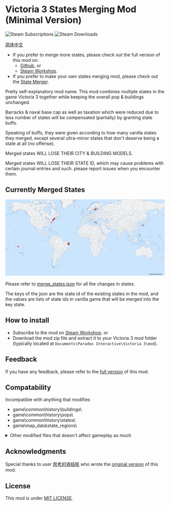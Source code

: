 # Victoria 3 States Merging Mod (Minimal Version)

![Steam Subscriptions](https://img.shields.io/steam/subscriptions/3432100126?logo=steam&link=https%3A%2F%2Fsteamcommunity.com%2Fsharedfiles%2Ffiledetails%2F%3Fid%3D3432100126)
![Steam Downloads](https://img.shields.io/steam/downloads/3432100126?logo=steam&link=https%3A%2F%2Fsteamcommunity.com%2Fsharedfiles%2Ffiledetails%2F%3Fid%3D3432100126)


[简体中文](README_zh-CN.md)

- If you prefer to merge more states, please check out the full version of this mod on:
  - [Github](https://github.com/ShabbyGayBar/StateMerging), or
  - [Steam Workshop](https://steamcommunity.com/sharedfiles/filedetails/?id=3371693463).
- If you prefer to make your own states merging mod, please check out the [State Merger](https://github.com/ShabbyGayBar/StateMerger).

Pretty self-explanatory mod name. This mod combines multiple states in the game Victoria 3 together while keeping the overall pop & buildings unchanged.

Barracks & naval base cap as well as taxation which were reduced due to less number of states will be compensated (partially) by granting state buffs.

Speaking of buffs, they were given according to how many vanilla states they merged, except several ultra-minor states that don't deserve being a state at all (no offense).

Merged states WILL LOSE THEIR CITY & BUILDING MODELS.

Merged states WILL LOSE THEIR STATE ID, which may cause problems with certain journal entries and such. please report issues when you encounter them.

## Currently Merged States
![Currently Merged States](figures/Merge_States_current.png)

Please refer to [merge_states.json](merge_states.json) for all the changes in states.

The keys of the json are the state id of the existing states in the mod, and the values are lists of state ids in vanilla game that will be merged into the key state.

## How to install

- Subscribe to the mod on [Steam Workshop](https://steamcommunity.com/sharedfiles/filedetails/?id=3432100126).
or
- Download the mod zip file and extract it to your Victoria 3 mod folder (typically located at `Documents\Paradox Interactive\Victoria 3\mod`).

## Feedback

If you have any feedback, please refer to the [full version](https://github.com/ShabbyGayBar/StateMerging) of this mod.

## Compatability

Incompatible with anything that modifies
- game\common\history\buildings\
- game\common\history\pops\
- game\common\history\states\
- game\map_data\state_regions\

<details>

<summary>Other modified files that doesn't affect gameplay as much</summary>

- game\common\ai_strategies
- game\common\character_templates
- game\common\company_types
- game\common\country_definitions
- game\common\country_formation
- game\common\decisions
- game\common\dynamic_country_names
- game\common\flag_definitions
- game\common\history\global
- game\common\journal_entries
- game\common\on_actions
- game\common\scripted_buttons
- game\common\scripted_effects
- game\common\scripted_triggers
- game\events
- game\localization\LANGUANGE\map

</details>

## Acknowledgments

Special thanks to user [思考的肾结核](https://steamcommunity.com/profiles/76561198104682926) who wrote the [original version](https://steamcommunity.com/sharedfiles/filedetails/?id=3254683348) of this mod.

## License

This mod is under [MIT LICENSE](LICENSE).
